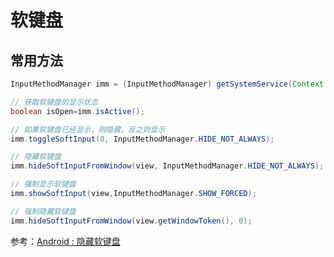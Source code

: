 # 软键盘

## 常用方法

```java
InputMethodManager imm = (InputMethodManager) getSystemService(Context.INPUT_METHOD_SERVICE); 

// 获取软键盘的显示状态
boolean isOpen=imm.isActive();

// 如果软键盘已经显示，则隐藏，反之则显示 
imm.toggleSoftInput(0, InputMethodManager.HIDE_NOT_ALWAYS);

// 隐藏软键盘
imm.hideSoftInputFromWindow(view, InputMethodManager.HIDE_NOT_ALWAYS);

// 强制显示软键盘
imm.showSoftInput(view,InputMethodManager.SHOW_FORCED);   

// 强制隐藏软键盘
imm.hideSoftInputFromWindow(view.getWindowToken(), 0); 
```

参考：[Android : 隐藏软键盘](https://blog.csdn.net/doris_d/article/details/52536480)
